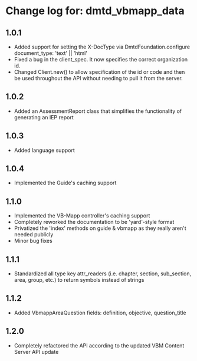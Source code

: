 # Change log for: dmtd_vbmapp_data

## 1.0.1

* Added support for setting the X-DocType via DmtdFoundation.configure document_type: 'text' || 'html'
* Fixed a bug in the client_spec. It now specifies the correct organization id.
* Changed Client.new() to allow specification of the id or code and then be used throughout the API without needing to pull it from the server.

## 1.0.2

* Added an AssessmentReport class that simplifies the functionality of generating an IEP report

## 1.0.3

* Added language support

## 1.0.4

* Implemented the Guide's caching support

## 1.1.0

* Implemented the VB-Mapp controller's caching support
* Completely reworked the documentation to be 'yard'-style format
* Privatized the 'index' methods on guide & vbmapp as they really aren't needed publicly
* Minor bug fixes
 
## 1.1.1
 
* Standardized all type key attr_readers (i.e. chapter, section, sub_section, area, group, etc.) to return symbols instead of strings
 
## 1.1.2

* Added VbmappAreaQuestion fields: definition, objective, question_title
 
## 1.2.0
 
* Completely refactored the API according to the updated VBM Content Server API update
